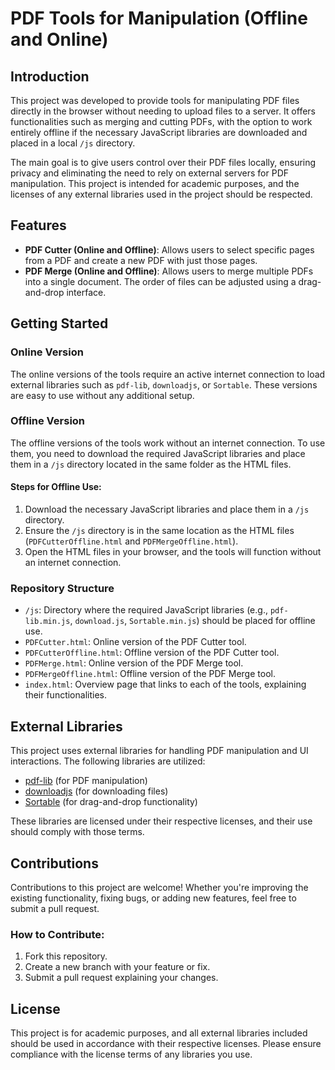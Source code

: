 # PDF Tools for Manipulation (Offline and Online)

## Introduction

This project was developed to provide tools for manipulating PDF files directly in the browser without needing to upload files to a server. It offers functionalities such as merging and cutting PDFs, with the option to work entirely offline if the necessary JavaScript libraries are downloaded and placed in a local `/js` directory.

The main goal is to give users control over their PDF files locally, ensuring privacy and eliminating the need to rely on external servers for PDF manipulation. This project is intended for academic purposes, and the licenses of any external libraries used in the project should be respected.

## Features

- **PDF Cutter (Online and Offline)**: Allows users to select specific pages from a PDF and create a new PDF with just those pages.
- **PDF Merge (Online and Offline)**: Allows users to merge multiple PDFs into a single document. The order of files can be adjusted using a drag-and-drop interface.

## Getting Started

### Online Version
The online versions of the tools require an active internet connection to load external libraries such as `pdf-lib`, `downloadjs`, or `Sortable`. These versions are easy to use without any additional setup.

### Offline Version
The offline versions of the tools work without an internet connection. To use them, you need to download the required JavaScript libraries and place them in a `/js` directory located in the same folder as the HTML files.

#### Steps for Offline Use:
1. Download the necessary JavaScript libraries and place them in a `/js` directory.
2. Ensure the `/js` directory is in the same location as the HTML files (`PDFCutterOffline.html` and `PDFMergeOffline.html`).
3. Open the HTML files in your browser, and the tools will function without an internet connection.

### Repository Structure

- `/js`: Directory where the required JavaScript libraries (e.g., `pdf-lib.min.js`, `download.js`, `Sortable.min.js`) should be placed for offline use.
- `PDFCutter.html`: Online version of the PDF Cutter tool.
- `PDFCutterOffline.html`: Offline version of the PDF Cutter tool.
- `PDFMerge.html`: Online version of the PDF Merge tool.
- `PDFMergeOffline.html`: Offline version of the PDF Merge tool.
- `index.html`: Overview page that links to each of the tools, explaining their functionalities.

## External Libraries

This project uses external libraries for handling PDF manipulation and UI interactions. The following libraries are utilized:
- [pdf-lib](https://pdf-lib.js.org/) (for PDF manipulation)
- [downloadjs](https://github.com/rndme/download) (for downloading files)
- [Sortable](https://github.com/SortableJS/Sortable) (for drag-and-drop functionality)

These libraries are licensed under their respective licenses, and their use should comply with those terms.

## Contributions

Contributions to this project are welcome! Whether you're improving the existing functionality, fixing bugs, or adding new features, feel free to submit a pull request.

### How to Contribute:
1. Fork this repository.
2. Create a new branch with your feature or fix.
3. Submit a pull request explaining your changes.

## License

This project is for academic purposes, and all external libraries included should be used in accordance with their respective licenses. Please ensure compliance with the license terms of any libraries you use.
